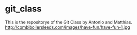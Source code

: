 # git_class
This is the repositorye of the Git Class by Antonio and Matthias.
http://combiboilersleeds.com/images/have-fun/have-fun-1.jpg

